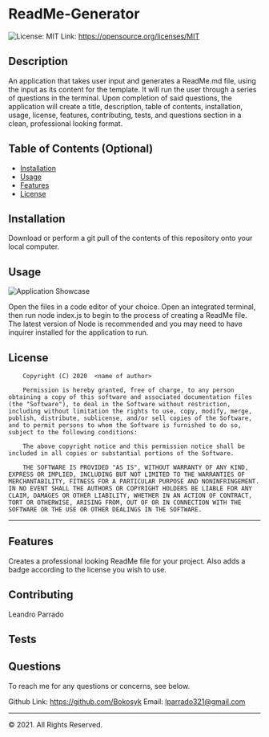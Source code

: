 # ReadMe-Generator
![License: MIT](https://img.shields.io/badge/License-MIT-yellow.svg) Link: https://opensource.org/licenses/MIT


## Description 
An application that takes user input and generates a ReadMe.md file, using the input as its content for the template. It will run the user through a series of questions in the terminal. Upon completion of said questions, the application will create a title, description, table of contents, installation, usage, license, features, contributing, tests, and questions section in a clean, professional looking format. 

## Table of Contents (Optional)

* [Installation](#installation)
* [Usage](#usage)
* [Features](#features)
* [License](#license)


## Installation

Download or perform a git pull of the contents of this repository onto your local computer.

## Usage 

![Application Showcase](RGS.gif)

Open the files in a code editor of your choice. Open an integrated terminal, then run node index.js to begin to the process of creating a ReadMe file. The latest version of Node is recommended and you may need to have inquirer installed for the application to run.

## License

        Copyright (C) 2020  <name of author>
        
        Permission is hereby granted, free of charge, to any person obtaining a copy of this software and associated documentation files (the "Software"), to deal in the Software without restriction, including without limitation the rights to use, copy, modify, merge, publish, distribute, sublicense, and/or sell copies of the Software, and to permit persons to whom the Software is furnished to do so, subject to the following conditions:
        
        The above copyright notice and this permission notice shall be included in all copies or substantial portions of the Software.
        
        THE SOFTWARE IS PROVIDED "AS IS", WITHOUT WARRANTY OF ANY KIND, EXPRESS OR IMPLIED, INCLUDING BUT NOT LIMITED TO THE WARRANTIES OF MERCHANTABILITY, FITNESS FOR A PARTICULAR PURPOSE AND NONINFRINGEMENT. IN NO EVENT SHALL THE AUTHORS OR COPYRIGHT HOLDERS BE LIABLE FOR ANY CLAIM, DAMAGES OR OTHER LIABILITY, WHETHER IN AN ACTION OF CONTRACT, TORT OR OTHERWISE, ARISING FROM, OUT OF OR IN CONNECTION WITH THE SOFTWARE OR THE USE OR OTHER DEALINGS IN THE SOFTWARE.

---

## Features

Creates a professional looking ReadMe file for your project. Also adds a badge according to the license you wish to use.

## Contributing

Leandro Parrado

## Tests



## Questions

To reach me for any questions or concerns, see below.

Github Link: https://github.com/Bokosyk
Email: lparrado321@gmail.com

---

© 2021. All Rights Reserved.